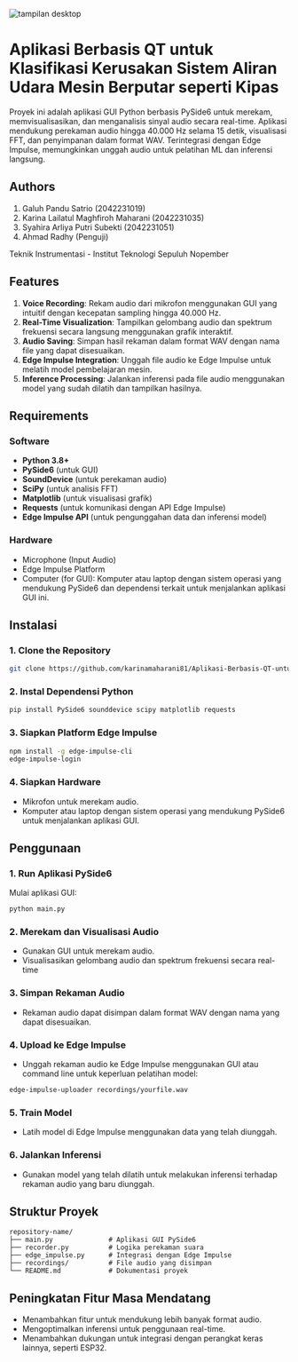 ![tampilan desktop](https://github.com/user-attachments/assets/27bc0f9a-a584-43dc-bbff-f78300ff7103)

# Aplikasi Berbasis QT untuk Klasifikasi Kerusakan Sistem Aliran Udara Mesin Berputar seperti Kipas

Proyek ini adalah aplikasi GUI Python berbasis PySide6 untuk merekam, memvisualisasikan, dan menganalisis sinyal audio secara real-time. Aplikasi mendukung perekaman audio hingga 40.000 Hz selama 15 detik, visualisasi FFT, dan penyimpanan dalam format WAV. Terintegrasi dengan Edge Impulse, memungkinkan unggah audio untuk pelatihan ML dan inferensi langsung.

## Authors
1. Galuh Pandu Satrio (2042231019)
2. Karina Lailatul Maghfiroh Maharani (2042231035)
3. Syahira Arliya Putri Subekti (2042231051)
4. Ahmad Radhy (Penguji)

Teknik Instrumentasi - Institut Teknologi Sepuluh Nopember

## Features 

1. **Voice Recording**: Rekam audio dari mikrofon menggunakan GUI yang intuitif dengan kecepatan sampling hingga 40.000 Hz.  
2. **Real-Time Visualization**: Tampilkan gelombang audio dan spektrum frekuensi secara langsung menggunakan grafik interaktif.  
3. **Audio Saving**: Simpan hasil rekaman dalam format WAV dengan nama file yang dapat disesuaikan.  
4. **Edge Impulse Integration**: Unggah file audio ke Edge Impulse untuk melatih model pembelajaran mesin.  
5. **Inference Processing**: Jalankan inferensi pada file audio menggunakan model yang sudah dilatih dan tampilkan hasilnya.  

## Requirements

### Software
- **Python 3.8+**
- **PySide6** (untuk GUI)
- **SoundDevice** (untuk perekaman audio)
- **SciPy** (untuk analisis FFT)
- **Matplotlib** (untuk visualisasi grafik)
- **Requests** (untuk komunikasi dengan API Edge Impulse)
- **Edge Impulse API** (untuk pengunggahan data dan inferensi model)


### Hardware
- Microphone (Input Audio) 
- Edge Impulse Platform 
- Computer (for GUI): Komputer atau laptop dengan sistem operasi yang mendukung PySide6 dan dependensi terkait untuk menjalankan aplikasi GUI ini.

## Instalasi

### 1. Clone the Repository
```bash
git clone https://github.com/karinamaharani81/Aplikasi-Berbasis-QT-untuk-Klasifikasi-Kerusakan-Sistem-Aliran-Udara-Mesin-Berputar-seperti-Kipas
```

### 2. Instal Dependensi Python 
```bash
pip install PySide6 sounddevice scipy matplotlib requests
```

### 3. Siapkan Platform Edge Impulse
```bash
npm install -g edge-impulse-cli
edge-impulse-login
```

### 4. Siapkan Hardware
- Mikrofon untuk merekam audio.
- Komputer atau laptop dengan sistem operasi yang mendukung PySide6 untuk menjalankan aplikasi GUI.

## Penggunaan

### 1. Run Aplikasi PySide6
Mulai aplikasi GUI:
```bash
python main.py
```

### 2. Merekam dan Visualisasi Audio
- Gunakan GUI untuk merekam audio.
- Visualisasikan gelombang audio dan spektrum frekuensi secara real-time

### 3. Simpan Rekaman Audio
- Rekaman audio dapat disimpan dalam format WAV dengan nama yang dapat disesuaikan.

### 4. Upload ke Edge Impulse
- Unggah rekaman audio ke Edge Impulse menggunakan GUI atau command line untuk keperluan pelatihan model:
```bash
edge-impulse-uploader recordings/yourfile.wav
```

### 5. Train Model
- Latih model di Edge Impulse menggunakan data yang telah diunggah.

### 6. Jalankan Inferensi
- Gunakan model yang telah dilatih untuk melakukan inferensi terhadap rekaman audio yang baru diunggah.
## Struktur Proyek
```
repository-name/
├── main.py              # Aplikasi GUI PySide6
├── recorder.py          # Logika perekaman suara
├── edge_impulse.py      # Integrasi dengan Edge Impulse
├── recordings/          # File audio yang disimpan
└── README.md            # Dokumentasi proyek
```

## Peningkatan Fitur Masa Mendatang
- Menambahkan fitur untuk mendukung lebih banyak format audio.
- Mengoptimalkan inferensi untuk penggunaan real-time.
- Menambahkan dukungan untuk integrasi dengan perangkat keras lainnya, seperti ESP32.
